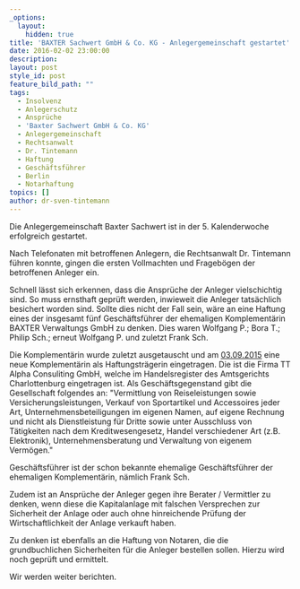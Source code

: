 ```yaml
---
_options:
  layout:
    hidden: true
title: 'BAXTER Sachwert GmbH & Co. KG - Anlegergemeinschaft gestartet'
date: 2016-02-02 23:00:00
description:
layout: post
style_id: post
feature_bild_path: ""
tags:
  - Insolvenz
  - Anlegerschutz
  - Ansprüche
  - 'Baxter Sachwert GmbH & Co. KG'
  - Anlegergemeinschaft
  - Rechtsanwalt
  - Dr. Tintemann
  - Haftung
  - Geschäftsführer
  - Berlin
  - Notarhaftung
topics: []
author: dr-sven-tintemann
---
```



Die Anlegergemeinschaft Baxter Sachwert ist in der 5. Kalenderwoche erfolgreich gestartet.

Nach Telefonaten mit betroffenen Anlegern, die Rechtsanwalt Dr. Tintemann führen konnte, gingen die ersten Vollmachten und Fragebögen der betroffenen Anleger ein.

Schnell lässt sich erkennen, dass die Ansprüche der Anleger vielschichtig sind. So muss ernsthaft geprüft werden, inwieweit die Anleger tatsächlich besichert worden sind. Sollte dies nicht der Fall sein, wäre an eine Haftung eines der insgesamt fünf Geschäftsführer der ehemaligen Komplementärin BAXTER Verwaltungs GmbH zu denken. Dies waren Wolfgang P.; Bora T.; Philip Sch.; erneut Wolfgang P. und zuletzt Frank Sch.

Die Komplementärin wurde zuletzt ausgetauscht und am [03.09.2015](tel:03.09.2015) eine neue Komplementärin als Haftungsträgerin eingetragen. Die ist die Firma TT Alpha Consuliting GmbH, welche im Handelsregister des Amtsgerichts Charlottenburg eingetragen ist. Als Geschäftsgegenstand gibt die Gesellschaft folgendes an: "Vermittlung von Reiseleistungen sowie Versicherungsleistungen, Verkauf von Sportartikel und Accessoires jeder Art, Unternehmensbeteiligungen im eigenen Namen, auf eigene Rechnung und nicht als Dienstleistung für Dritte sowie unter Ausschluss von Tätigkeiten nach dem Kreditwesengesetz, Handel verschiedener Art (z.B. Elektronik), Unternehmensberatung und Verwaltung von eigenem Vermögen."

Geschäftsführer ist der schon bekannte ehemalige Geschäftsführer der ehemaligen Komplementärin, nämlich Frank Sch.

Zudem ist an Ansprüche der Anleger gegen ihre Berater / Vermittler zu denken, wenn diese die Kapitalanlage mit falschen Versprechen zur   Sicherheit der Anlage oder auch ohne hinreichende Prüfung der Wirtschaftlichkeit der Anlage verkauft haben.

Zu denken ist ebenfalls an die Haftung von Notaren, die die grundbuchlichen Sicherheiten für die Anleger bestellen sollen. Hierzu wird   noch geprüft und ermittelt.

Wir werden weiter berichten.